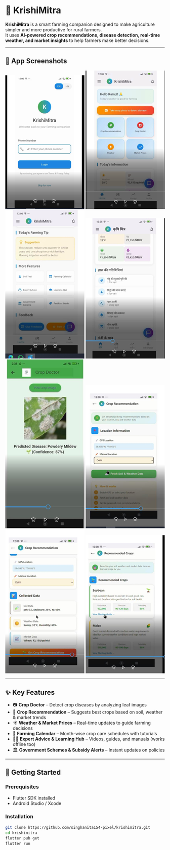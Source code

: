 # 🌾 KrishiMitra

**KrishiMitra** is a smart farming companion designed to make agriculture simpler and more productive for rural farmers.  
It uses **AI-powered crop recommendations, disease detection, real-time weather, and market insights** to help farmers make better decisions.  

---

## 📱 App Screenshots

<p align="center">
  <img src="assets/screenshots/ss1.png" alt="Login Screen" width="250"/>
  <img src="assets/screenshots/ss2.png" alt="Home Dashboard" width="250"/>
  <img src="assets/screenshots/ss3.png" alt="Farming Tips" width="250"/>
  <img src="assets/screenshots/ss4.JPG" alt="Farming Tips" width="250"/>
  <img src="assets/screenshots/ss5.JPG" alt="Farming Tips" width="250"/>
  <img src="assets/screenshots/ss6.JPG" alt="Farming Tips" width="250"/>
  <img src="assets/screenshots/ss7.JPG" alt="Farming Tips" width="250"/>
  <img src="assets/screenshots/ss8.JPG" alt="Farming Tips" width="250"/>
</p>

---

## ✨ Key Features

- 📷 **Crop Doctor** – Detect crop diseases by analyzing leaf images  
- 🌱 **Crop Recommendation** – Suggests best crops based on soil, weather & market trends  
- ☀️ **Weather & Market Prices** – Real-time updates to guide farming decisions  
- 📅 **Farming Calendar** – Month-wise crop care schedules with tutorials  
- 🧑‍🌾 **Expert Advice & Learning Hub** – Videos, guides, and manuals (works offline too)  
- 🏛️ **Government Schemes & Subsidy Alerts** – Instant updates on policies  

---

## 🚀 Getting Started

### Prerequisites
- Flutter SDK installed  
- Android Studio / Xcode  

### Installation

```bash
git clone https://github.com/singhanita154-pixel/krishimitra.git
cd krishimitra
flutter pub get
flutter run
